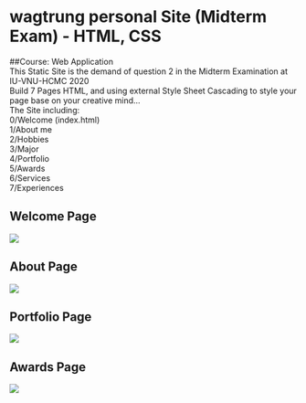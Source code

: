 # wagtrung personal Site (Midterm Exam) - HTML, CSS

##Course: Web Application
<br>
This Static Site is the demand of question 2 in the Midterm Examination at IU-VNU-HCMC 2020
<br> Build 7 Pages HTML, and using external Style Sheet Cascading to style your page base on your creative mind...
<br> The Site including:
<br> 0/Welcome (index.html)
<br> 1/About me
<br> 2/Hobbies
<br> 3/Major
<br> 4/Portfolio
<br> 5/Awards
<br> 6/Services
<br> 7/Experiences

## Welcome Page
<img src="https://www.upsieutoc.com/images/2020/06/13/screencapture-wtcv-netlify-app-2020-06-13-02_07_16.png">

## About Page
<img src="https://www.upsieutoc.com/images/2020/06/13/screencapture-wtcv-netlify-app-about-html-2020-06-13-02_14_11.png">

## Portfolio Page
<img src="https://www.upsieutoc.com/images/2020/06/13/screencapture-wtcv-netlify-app-content-html-2020-06-13-02_15_28.png">

## Awards Page
<img src="https://www.upsieutoc.com/images/2020/06/13/screencapture-wtcv-netlify-app-award-html-2020-06-13-02_16_59.png">
